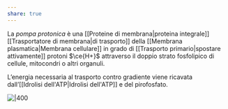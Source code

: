 ```yaml
---
share: true
---
```

La *pompa protonica* è una [[Proteine di membrana|proteina integrale]] [[Trasportatore di membrana|di trasporto]] della [[Membrana plasmatica|Membrana cellulare]] in grado di [[Trasporto primario|spostare attivamente]] protoni $\ce{H+}$ attraverso il doppio strato fosfolipico di cellule, mitocondri o altri organuli.

L’energia necessaria al trasporto contro gradiente viene ricavata dall’[[Idrolisi dell'ATP|Idrolisi dell'ATP]] e del pirofosfato.

![|400](0dad39665a5419158a7ab52a4a21e711_MD5%201.png)